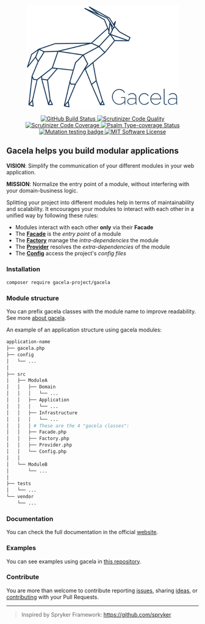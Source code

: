 <p align="center">
    <picture>
      <source media="(prefers-color-scheme: dark)" srcset="gacela-logo-dark.svg">
      <img alt="Gacela logo" src="gacela-logo.svg" width="400">
    </picture>
</p>

<p align="center">
  <a href="https://github.com/gacela-project/gacela/actions/workflows/tests.yml">
    <img src="https://github.com/gacela-project/gacela/actions/workflows/tests.yml/badge.svg" alt="GitHub Build Status">
  </a>
  <a href="https://scrutinizer-ci.com/g/gacela-project/gacela/?branch=main">
    <img src="https://scrutinizer-ci.com/g/gacela-project/gacela/badges/quality-score.png?b=main" alt="Scrutinizer Code Quality">
  </a>
  <a href="https://scrutinizer-ci.com/g/gacela-project/gacela/?branch=main">
    <img src="https://scrutinizer-ci.com/g/gacela-project/gacela/badges/coverage.png?b=main" alt="Scrutinizer Code Coverage">
  </a>
  <a href="https://shepherd.dev/github/gacela-project/gacela">
    <img src="https://shepherd.dev/github/gacela-project/gacela/coverage.svg" alt="Psalm Type-coverage Status">
  </a>
  <a href="https://dashboard.stryker-mutator.io/reports/github.com/gacela-project/gacela/main">
    <img src="https://img.shields.io/endpoint?style=flat&url=https%3A%2F%2Fbadge-api.stryker-mutator.io%2Fgithub.com%2Fgacela-project%2Fgacela%2Fmain" alt="Mutation testing badge">
  </a>
  <a href="https://github.com/gacela-project/gacela/blob/master/LICENSE">
    <img src="https://img.shields.io/badge/License-MIT-green.svg" alt="MIT Software License">
  </a>
</p>

## Gacela helps you build modular applications

**VISION**: Simplify the communication of your different modules in your web application.

**MISSION**: Normalize the entry point of a module, without interfering with your domain-business logic.

Splitting your project into different modules help in terms of maintainability and scalability.
It encourages your modules to interact with each other in a unified way by following these rules:

- Modules interact with each other **only** via their **Facade**
- The [**Facade**](https://gacela-project.com/docs/facade/) is the *entry point* of a module
- The [**Factory**](https://gacela-project.com/docs/factory/) manage the *intra-dependencies* the module
- The [**Provider**](https://gacela-project.com/docs/provider/) resolves the *extra-dependencies* of the module
- The [**Config**](https://gacela-project.com/docs/config/) access the project's *config files*

### Installation

```bash
composer require gacela-project/gacela
```

### Module structure

You can prefix gacela classes with the module name to improve readability. See more [about gacela](https://gacela-project.com/about-gacela/).

An example of an application structure using gacela modules:

```bash
application-name
├── gacela.php
├── config
│   └── ...
│
├── src
│   ├── ModuleA
│   │   ├── Domain
│   │   │   └── ...
│   │   ├── Application
│   │   │   └── ...
│   │   ├── Infrastructure
│   │   │   └── ...
│   │   │ # These are the 4 "gacela classes":
│   │   ├── Facade.php
│   │   ├── Factory.php
│   │   ├── Provider.php
│   │   └── Config.php
│   │
│   └── ModuleB
│       └── ...
│
├── tests
│   └── ...
└── vendor
    └── ...
```

### Documentation

You can check the full documentation in the official [website](https://gacela-project.com/).

### Examples

You can see examples using gacela in [this repository](https://github.com/gacela-project/gacela-example).

### Contribute

You are more than welcome to contribute reporting 
[issues](https://github.com/gacela-project/gacela/issues), 
sharing [ideas](https://github.com/gacela-project/gacela/discussions),
or [contributing](.github/CONTRIBUTING.md) with your Pull Requests.

---

> Inspired by Spryker Framework: https://github.com/spryker
